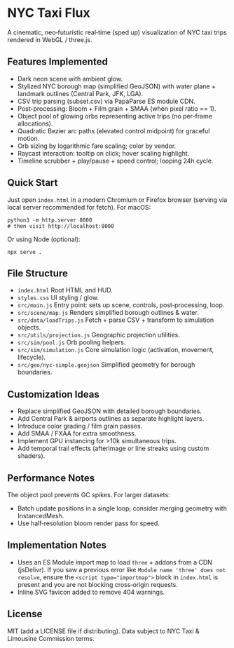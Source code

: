 # NYC Taxi Flux

A cinematic, neo‑futuristic real‑time (sped up) visualization of NYC taxi trips rendered in WebGL / three.js.

## Features Implemented
- Dark neon scene with ambient glow.
- Stylized NYC borough map (simplified GeoJSON) with water plane + landmark outlines (Central Park, JFK, LGA).
- CSV trip parsing (subset.csv) via PapaParse ES module CDN.
- Post-processing: Bloom + Film grain + SMAA (when pixel ratio == 1).
- Object pool of glowing orbs representing active trips (no per-frame allocations).
- Quadratic Bezier arc paths (elevated control midpoint) for graceful motion.
- Orb sizing by logarithmic fare scaling; color by vendor.
- Raycast interaction: tooltip on click; hover scaling highlight.
- Timeline scrubber + play/pause + speed control; looping 24h cycle.

## Quick Start
Just open `index.html` in a modern Chromium or Firefox browser (serving via local server recommended for fetch). For macOS:

```
python3 -m http.server 8000
# then visit http://localhost:8000
```

Or using Node (optional):
```
npx serve .
```

## File Structure
- `index.html` Root HTML and HUD.
- `styles.css` UI styling / glow.
- `src/main.js` Entry point: sets up scene, controls, post‑processing, loop.
- `src/scene/map.js` Renders simplified borough outlines & water.
- `src/data/loadTrips.js` Fetch + parse CSV + transform to simulation objects.
- `src/utils/projection.js` Geographic projection utilities.
- `src/sim/pool.js` Orb pooling helpers.
- `src/sim/simulation.js` Core simulation logic (activation, movement, lifecycle).
- `src/geo/nyc-simple.geojson` Simplified geometry for borough boundaries.

## Customization Ideas
- Replace simplified GeoJSON with detailed borough boundaries.
- Add Central Park & airports outlines as separate highlight layers.
- Introduce color grading / film grain passes.
- Add SMAA / FXAA for extra smoothness.
- Implement GPU instancing for >10k simultaneous trips.
- Add temporal trail effects (afterimage or line streaks using custom shaders).

## Performance Notes
The object pool prevents GC spikes. For larger datasets:
- Batch update positions in a single loop; consider merging geometry with InstancedMesh.
- Use half‑resolution bloom render pass for speed.

## Implementation Notes
- Uses an ES Module import map to load `three` + addons from a CDN (jsDelivr). If you saw a previous error like `Module name 'three' does not resolve`, ensure the `<script type="importmap">` block in `index.html` is present and you are not blocking cross‑origin requests.
- Inline SVG favicon added to remove 404 warnings.

## License
MIT (add a LICENSE file if distributing). Data subject to NYC Taxi & Limousine Commission terms.
